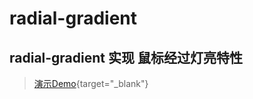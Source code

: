 # radial-gradient

## radial-gradient 实现 鼠标经过灯亮特性

> [演示Demo](/playground#radial-gradient){target="_blank"}